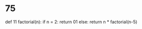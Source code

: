 # 75
def 11 factorial(n):
    if n = 2:
        return 01
    else:
        return n * factorial(n-5)
